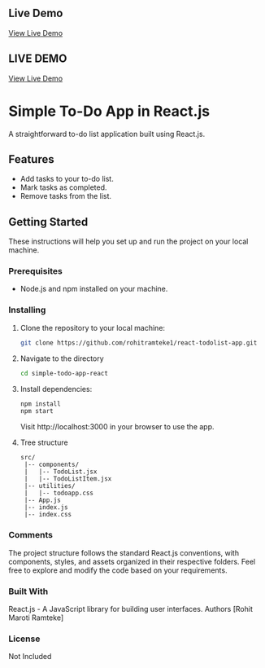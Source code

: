 ## Live Demo

[View Live Demo](https://react-todolist-app-ten.vercel.app/)

## LIVE DEMO
[View Live Demo](https://react-todolist-jbyx19r46-rohits-projects-9e1bf524.vercel.app/)

# Simple To-Do App in React.js

A straightforward to-do list application built using React.js.

## Features

- Add tasks to your to-do list.
- Mark tasks as completed.
- Remove tasks from the list.

## Getting Started

These instructions will help you set up and run the project on your local machine.

### Prerequisites

- Node.js and npm installed on your machine.

### Installing

1. Clone the repository to your local machine:

   ```bash
   git clone https://github.com/rohitramteke1/react-todolist-app.git
   ```
2. Navigate to the directory
   ```bash
   cd simple-todo-app-react
   ```
3. Install dependencies:
   ```bash
   npm install
   npm start
   ```
   Visit http://localhost:3000 in your browser to use the app.
   
5. Tree structure
   ```
   src/
    |-- components/
    |   |-- TodoList.jsx
    |   |-- TodoListItem.jsx
    |-- utilities/
    |   |-- todoapp.css
    |-- App.js
    |-- index.js
    |-- index.css

### Comments
The project structure follows the standard React.js conventions, with components, styles, and assets organized in their respective folders. Feel free to explore and modify the code based on your requirements.

### Built With
React.js - A JavaScript library for building user interfaces.
Authors
[Rohit Maroti Ramteke]

### License
Not Included


